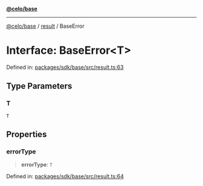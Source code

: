 [**@celo/base**](../../README.md)

***

[@celo/base](../../README.md) / [result](../README.md) / BaseError

# Interface: BaseError\<T\>

Defined in: [packages/sdk/base/src/result.ts:63](https://github.com/celo-org/developer-tooling/blob/master/packages/sdk/base/src/result.ts#L63)

## Type Parameters

### T

`T`

## Properties

### errorType

> **errorType**: `T`

Defined in: [packages/sdk/base/src/result.ts:64](https://github.com/celo-org/developer-tooling/blob/master/packages/sdk/base/src/result.ts#L64)
